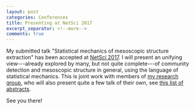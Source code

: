 ```yaml
---
layout: post
categories: Conferences
title: Presenting at NetSci 2017
excerpt_separator: <!--more-->
comments: true
---
```


My submitted talk "Statistical mechanics of mesoscopic structure extraction" has been accepted at [NetSci 
2017](http://www.netsci2017.net). I will present an unifying view---already explored by many, but not quite complete---of 
community 
detection and mesoscopic structure in general, using the language of statistical mechanics.
This is joint work with members of [my research group](http://www.dynamica.phy.ulaval.ca), who will also present quite a few 
talk 
of their own, see [this list of abstracts](http://www.dynamica.phy.ulaval.ca/index.php?id=conferences).
<!--more-->
See you there!
